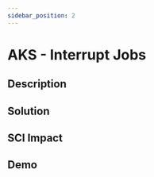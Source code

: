 ```yaml
---
sidebar_position: 2
---
```


# AKS - Interrupt Jobs

## Description


## Solution


## SCI Impact


## Demo
